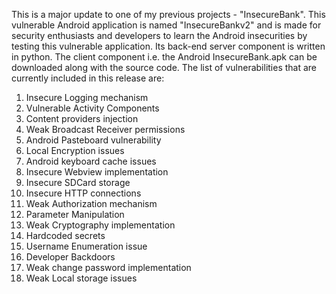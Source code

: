 This is a major update to one of my previous projects - "InsecureBank". This vulnerable Android application is named "InsecureBankv2" and is made for security enthusiasts and developers to learn the Android insecurities by testing this vulnerable application. Its back-end server component is written in python. The client component i.e. the Android InsecureBank.apk can be downloaded along with the source code. The list of vulnerabilities that are currently included in this release are:
1) Insecure Logging mechanism
2) Vulnerable Activity Components
3) Content providers injection
4) Weak Broadcast Receiver permissions
5) Android Pasteboard vulnerability
6) Local Encryption issues
7) Android keyboard cache issues
8) Insecure Webview implementation
9) Insecure SDCard storage
10) Insecure HTTP connections
11) Weak Authorization mechanism
12) Parameter Manipulation
13) Weak Cryptography implementation
14) Hardcoded secrets
15) Username Enumeration issue
16) Developer Backdoors
17) Weak change password implementation
18) Weak Local storage issues
